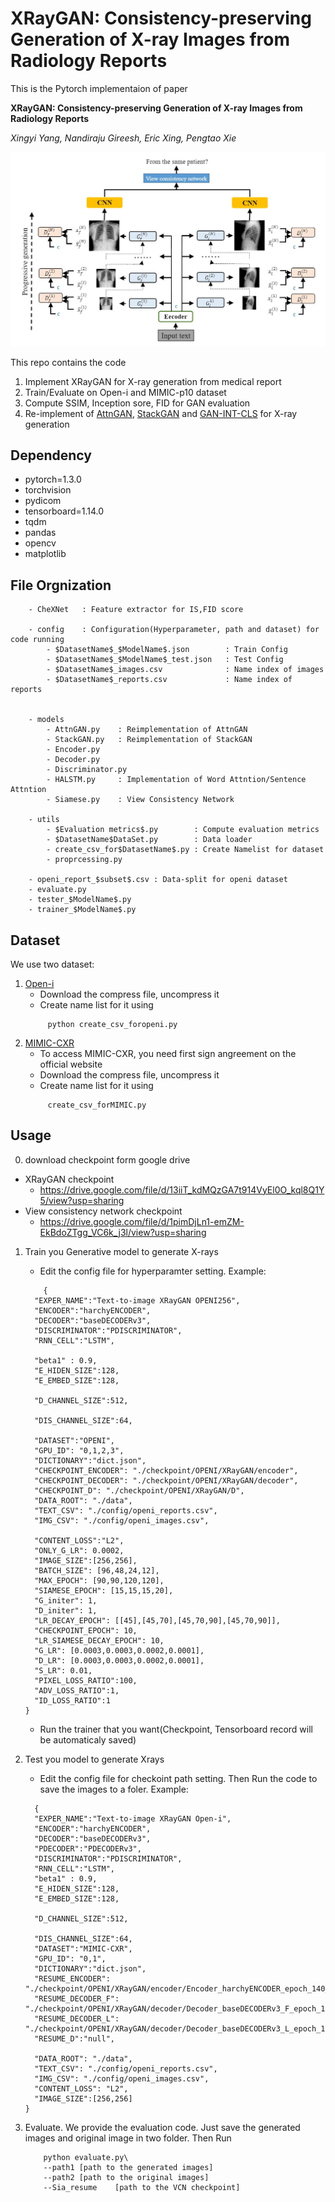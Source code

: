 # XRayGAN: Consistency-preserving Generation of X-ray Images from Radiology Reports

This is the Pytorch implementaion of paper

**XRayGAN: Consistency-preserving Generation of X-ray Images from Radiology Reports**

*Xingyi Yang, Nandiraju Gireesh, Eric Xing, Pengtao Xie*

![arch](assets/arch.jpg)

This repo contains the code
1. Implement XRayGAN for X-ray generation from medical report
2. Train/Evaluate on Open-i and MIMIC-p10 dataset
3. Compute SSIM, Inception sore, FID for GAN evaluation
4. Re-implement of [AttnGAN](http://openaccess.thecvf.com/content_cvpr_2018/papers/Xu_AttnGAN_Fine-Grained_Text_CVPR_2018_paper.pdf), [StackGAN](http://openaccess.thecvf.com/content_ICCV_2017/papers/Zhang_StackGAN_Text_to_ICCV_2017_paper.pdf) and [GAN-INT-CLS](https://arxiv.org/pdf/1605.05396.pdf) for X-ray generation

## Dependency
  - pytorch=1.3.0
  - torchvision
  - pydicom
  - tensorboard=1.14.0
  - tqdm
  - pandas
  - opencv
  - matplotlib

## File Orgnization
```
    - CheXNet   : Feature extractor for IS,FID score

    - config    : Configuration(Hyperparameter, path and dataset) for code running
        - $DatasetName$_$ModelName$.json        : Train Config
        - $DatasetName$_$ModelName$_test.json   : Test Config
        - $DatasetName$_images.csv              : Name index of images
        - $DatasetName$_reports.csv             : Name index of reports


    - models
        - AttnGAN.py    : Reimplementation of AttnGAN
        - StackGAN.py   : Reimplementation of StackGAN
        - Encoder.py
        - Decoder.py
        - Discriminator.py
        - HALSTM.py     : Implementation of Word Attntion/Sentence Attntion
        - Siamese.py    : View Consistency Network

    - utils
        - $Evaluation metrics$.py        : Compute evaluation metrics
        - $DatasetName$DataSet.py        : Data loader
        - create_csv_for$DatasetName$.py : Create Namelist for dataset
        - proprcessing.py

    - openi_report_$subset$.csv : Data-split for openi dataset
    - evaluate.py
    - tester_$ModelName$.py
    - trainer_$ModelName$.py

```

## Dataset
We use two dataset:
1. [Open-i](https://openi.nlm.nih.gov/faq#collection)
   - Download the compress file, uncompress it
   - Create name list for it using
   ```
        python create_csv_foropeni.py
   ```
2. [MIMIC-CXR](https://mimic.physionet.org/)
   - To access MIMIC-CXR, you need first sign angreement on the official website
   - Download the compress file, uncompress it
   - Create name list for it using
   ```
        create_csv_forMIMIC.py
   ```
## Usage
0. download checkpoint form google drive
- XRayGAN checkpoint
    - https://drive.google.com/file/d/13iiT_kdMQzGA7t914VyEl0O_kql8Q1Y5/view?usp=sharing
- View consistency network checkpoint
    - https://drive.google.com/file/d/1pimDjLn1-emZM-EkBdoZTgg_VC6k_j3l/view?usp=sharing
1. Train you Generative model to generate X-rays
    - Edit the config file for hyperparamter setting. Example:
    ```
        {
      "EXPER_NAME":"Text-to-image XRayGAN OPENI256",
      "ENCODER":"harchyENCODER",
      "DECODER":"baseDECODERv3",
      "DISCRIMINATOR":"PDISCRIMINATOR",
      "RNN_CELL":"LSTM",

      "beta1" : 0.9,
      "E_HIDEN_SIZE":128,
      "E_EMBED_SIZE":128,

      "D_CHANNEL_SIZE":512,

      "DIS_CHANNEL_SIZE":64,

      "DATASET":"OPENI",
      "GPU_ID": "0,1,2,3",
      "DICTIONARY":"dict.json",
      "CHECKPOINT_ENCODER": "./checkpoint/OPENI/XRayGAN/encoder",
      "CHECKPOINT_DECODER": "./checkpoint/OPENI/XRayGAN/decoder",
      "CHECKPOINT_D": "./checkpoint/OPENI/XRayGAN/D",
      "DATA_ROOT": "./data",
      "TEXT_CSV": "./config/openi_reports.csv",
      "IMG_CSV": "./config/openi_images.csv",

      "CONTENT_LOSS":"L2",
      "ONLY_G_LR": 0.0002,
      "IMAGE_SIZE":[256,256],
      "BATCH_SIZE": [96,48,24,12],
      "MAX_EPOCH": [90,90,120,120],
      "SIAMESE_EPOCH": [15,15,15,20],
      "G_initer": 1,
      "D_initer": 1,
      "LR_DECAY_EPOCH": [[45],[45,70],[45,70,90],[45,70,90]],
      "CHECKPOINT_EPOCH": 10,
      "LR_SIAMESE_DECAY_EPOCH": 10,
      "G_LR": [0.0003,0.0003,0.0002,0.0001],
      "D_LR": [0.0003,0.0003,0.0002,0.0001],
      "S_LR": 0.01,
      "PIXEL_LOSS_RATIO":100,
      "ADV_LOSS_RATIO":1,
      "ID_LOSS_RATIO":1
    }

    ```
    - Run the trainer that you want(Checkpoint, Tensorboard record will be automaticaly saved)

2. Test you model to generate Xrays
     - Edit the config file for checkoint path setting. Then Run the code to save the images to a foler. Example:
    ```
      {
      "EXPER_NAME":"Text-to-image XRayGAN Open-i",
      "ENCODER":"harchyENCODER",
      "DECODER":"baseDECODERv3",
      "PDECODER":"PDECODERv3",
      "DISCRIMINATOR":"PDISCRIMINATOR",
      "RNN_CELL":"LSTM",
      "beta1" : 0.9,
      "E_HIDEN_SIZE":128,
      "E_EMBED_SIZE":128,

      "D_CHANNEL_SIZE":512,

      "DIS_CHANNEL_SIZE":64,
      "DATASET":"MIMIC-CXR",
      "GPU_ID": "0,1",
      "DICTIONARY":"dict.json",
      "RESUME_ENCODER": "./checkpoint/OPENI/XRayGAN/encoder/Encoder_harchyENCODER_epoch_140_checkpoint.pth",
      "RESUME_DECODER_F": "./checkpoint/OPENI/XRayGAN/decoder/Decoder_baseDECODERv3_F_epoch_140_checkpoint.pth",
      "RESUME_DECODER_L": "./checkpoint/OPENI/XRayGAN/decoder/Decoder_baseDECODERv3_L_epoch_140_checkpoint.pth",
      "RESUME_D":"null",

      "DATA_ROOT": "./data",
      "TEXT_CSV": "./config/openi_reports.csv",
      "IMG_CSV": "./config/openi_images.csv",
      "CONTENT_LOSS": "L2",
      "IMAGE_SIZE":[256,256]
    }
    ```

3. Evaluate. We provide the evaluation code. Just save the generated images and original image in two folder. Then Run
    ```
        python evaluate.py\
        --path1 [path to the generated images]
        --path2 [path to the original images]
        --Sia_resume    [path to the VCN checkpoint]
    ```